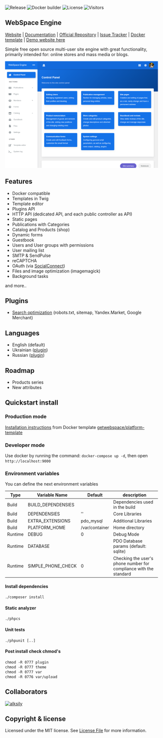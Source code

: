 ![Release](https://img.shields.io/github/v/release/getwebspace/platform)
![Docker builder](https://github.com/getwebspace/platform/workflows/Docker%20builder/badge.svg)
![License](https://img.shields.io/github/license/getwebspace/platform)
![Visitors](https://visitor-badge.glitch.me/badge?page_id=getwebspace.platform)

## WebSpace Engine
[Website](https://getwebspace.org/) |
[Documentation](https://github.com/getwebspace/platform/wiki) |
[Official Repository](https://github.com/getwebspace/platform) |
[Issue Tracker](https://github.com/getwebspace/platform/issues) |
[Docker template](https://github.com/getwebspace/platform-template) |
[Demo website here](https://demo.getwebspace.org)

Simple free open source multi-user site engine with great functionality,
primarily intended for: online stores and mass media or blogs.

![Demo site](image.png)

## Features
- Docker compatible
- Templates in Twig
- Template editor
- Plugins API
- HTTP API (dedicated API, and each public controller as API)
- Static pages
- Publications with Categories
- Catalog and Products (shop)
- Dynamic forms
- Guestbook
- Users and User groups with permissions
- User mailing list
- SMTP & SendPulse
- reCAPTCHA
- OAuth (via [SocialConnect](https://github.com/SocialConnect))
- Files and image optimization (imagemagick)
- Background tasks

and more..

## Plugins
- [Search optimization](https://github.com/getwebspace/platform-plugin-seo) (robots.txt, sitemap, Yandex.Market, Google Merchant)

## Languages
- English (default)
- Ukrainian ([plugin](https://github.com/getwebspace/platform-lang-ukrainian))
- Russian ([plugin](https://github.com/getwebspace/platform-lang-russian))

## Roadmap
- Products series
- New attributes

## Quickstart install
### Production mode
[Installation instructions](https://github.com/getwebspace/platform/wiki/Installation-(Docker)) from Docker template [getwebspace/platform-template](https://github.com/getwebspace/platform-template)

### Developer mode
Use docker by running the command: `docker-compose up -d`, then open `http://localhost:9000`

### Environment variables
You can define the next environment variables

| Type    | Variable Name      | Default        | description                                                       |
|---------|--------------------|----------------|-------------------------------------------------------------------|
| Build   | BUILD_DEPENDENSIES |                | Dependencies used in the build                                    |   
| Build   | DEPENDENSIES       | ''             | Core Libraries                                                    |   
| Build   | EXTRA_EXTENSIONS   | pdo_mysql      | Additional Libraries                                              |   
| Build   | PLATFORM_HOME      | /var/container | Home directory                                                    |   
| Runtime | DEBUG              | 0              | Debug Mode                                                        |   
| Runtime | DATABASE           |                | PDO Database params (default: sqlite)                             |   
| Runtime | SIMPLE_PHONE_CHECK | 0              | Checking the user's phone number for compliance with the standard |   

#### Install dependencies
```shell script
./composer install
```

#### Static analyzer
```shell script
./phpcs
```

#### Unit tests
```shell script
./phpunit [..]
```

#### Post install check chmod's
```shell script
chmod -R 0777 plugin
chmod -R 0777 theme
chmod -R 0777 var
chmod -R 0776 var/upload
```

## Collaborators
<a href="https://github.com/alksily"><img src="https://avatars.githubusercontent.com/u/5148853?v=4" alt="alksily" width="40"/></a>

## Copyright & license
Licensed under the MIT license. See [License File](LICENSE.md) for more information.
